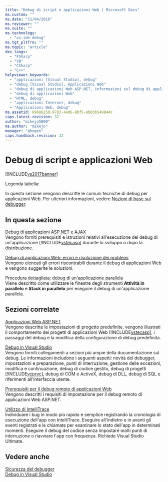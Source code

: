 ```yaml
---
title: "Debug di script e applicazioni Web | Microsoft Docs"
ms.custom: ""
ms.date: "11/04/2016"
ms.reviewer: ""
ms.suite: ""
ms.technology: 
  - "vs-ide-debug"
ms.tgt_pltfrm: ""
ms.topic: "article"
dev_langs: 
  - "FSharp"
  - "VB"
  - "CSharp"
  - "C++"
helpviewer_keywords: 
  - "applicazioni [Visual Studio], debug"
  - "debug [Visual Studio], Applicazioni Web"
  - "debug di applicazioni Web ASP.NET, informazioni sul debug di applicazioni Web ASP.NET"
  - "debug di applicazioni Web"
  - "HTML, debug"
  - "applicazioni Internet, debug"
  - "Applicazioni Web, debug"
ms.assetid: 6968625d-9783-4ad6-8bf5-eb85b548844c
caps.latest.revision: 32
author: "mikejo5000"
ms.author: "mikejo"
manager: "ghogen"
caps.handback.revision: 32
---
```

# Debug di script e applicazioni Web
[!INCLUDE[vs2017banner](../code-quality/includes/vs2017banner.md)]

Legenda tabella:  
  
 In questa sezione vengono descritte le comuni tecniche di debug per applicazioni Web.  Per ulteriori informazioni, vedere [Nozioni di base sul debugger](../debugger/debugger-basics.md).  
  
## In questa sezione  
 [Debug di applicazioni ASP.NET e AJAX](../debugger/debugging-aspnet-and-ajax-applications.md)  
 Vengono forniti prerequisiti e istruzioni relativi all'esecuzione del debug di un'applicazione [!INCLUDE[vstecasp](../code-quality/includes/vstecasp_md.md)] durante lo sviluppo o dopo la distribuzione.  
  
 [Debug di applicazioni Web: errori e risoluzione dei problemi](../debugger/debugging-web-applications-errors-and-troubleshooting.md)  
 Vengono elencati gli errori riscontrabili durante il debug di applicazioni Web e vengono suggerite le soluzioni.  
  
 [Procedura dettagliata: debug di un'applicazione parallela](../debugger/walkthrough-debugging-a-parallel-application.md)  
 Viene descritto come utilizzare le finestre degli strumenti **Attività in parallelo** e **Stack in parallelo** per eseguire il debug di un'applicazione parallela.  
  
## Sezioni correlate  
 [Applicazioni Web ASP.NET](../debugger/debugging-preparation-aspnet-web-applications.md)  
 Vengono descritte le impostazioni di progetto predefinite, vengono illustrati il comportamento dei progetti di applicazioni Web [!INCLUDE[vstecasp](../code-quality/includes/vstecasp_md.md)], i passaggi del debug e la modifica della configurazione di debug predefinita.  
  
 [Debug in Visual Studio](../debugger/debugging-in-visual-studio.md)  
 Vengono forniti collegamenti a sezioni più ampie della documentazione sul debug.  Le informazioni includono i seguenti aspetti: novità del debugger, impostazioni e preparazione, punti di interruzione, gestione delle eccezioni, modifica e continuazione, debug di codice gestito, debug di progetti [!INCLUDE[vcprvc](../code-quality/includes/vcprvc_md.md)], debug di COM e ActiveX, debug di DLL, debug di SQL e riferimenti all'interfaccia utente.  
  
 [Prerequisiti per il debug remoto di applicazioni Web](../debugger/prerequistes-for-remote-debugging-web-applications.md)  
 Vengono descritti i requisiti di impostazione per il debug remoto di applicazioni Web ASP.NET.  
  
 [Utilizzo di IntelliTrace](../debugger/intellitrace.md)  
 Individuare i bug in modo più rapido e semplice registrando la cronologia di esecuzione dell'app con IntelliTrace.  Eseguire all'indietro e in avanti gli eventi registrati e le chiamate per esaminare lo stato dell'app in determinati momenti.  Eseguire il debug del codice senza impostare molti punti di interruzione o riavviare l'app con frequenza.  Richiede Visual Studio Ultimate.  
  
## Vedere anche  
 [Sicurezza del debugger](../debugger/debugger-security.md)   
 [Debug in Visual Studio](../debugger/debugging-in-visual-studio.md)